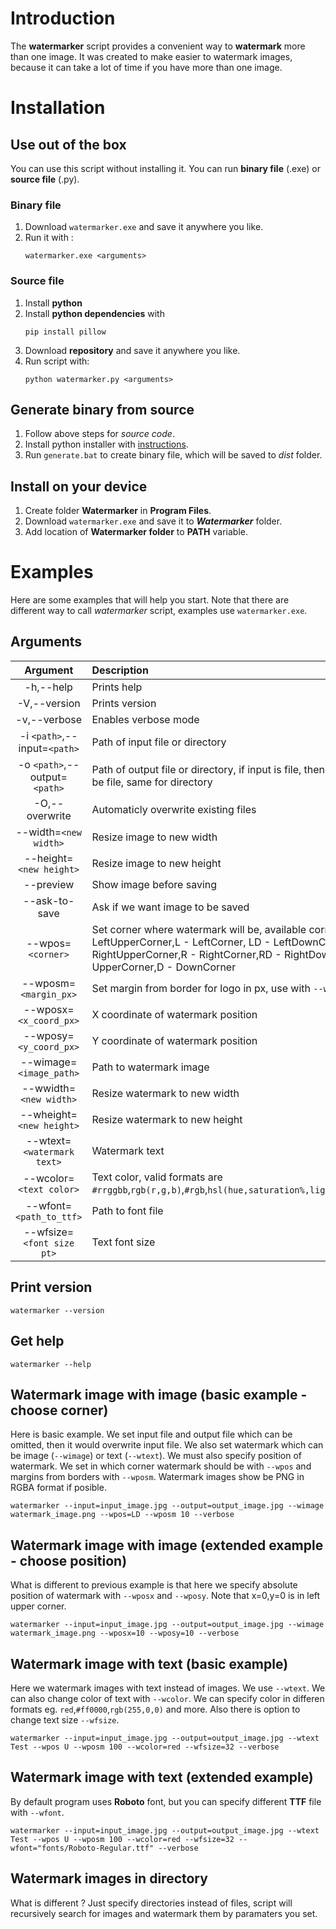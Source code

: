 # Introduction

The __watermarker__ script provides a convenient way to __watermark__ more than one image. It was created to make easier to watermark images, because it can take a lot of time
if you have more than one image.

# Installation
## Use out of the box
You can use this script without installing it. You can run __binary file__ (.exe) or __source file__ (.py).

### Binary file
1. Download `watermarker.exe` and save it anywhere you like. 
2. Run it with :
	```
	watermarker.exe <arguments>
	```
### Source file
1. Install __python__
2. Install __python dependencies__ with
	```
	pip install pillow
	```
3. Download __repository__ and save it anywhere you like.
4. Run script with:
	```
	python watermarker.py <arguments>
	```
## Generate binary from source
1. Follow above steps for _source code_.
2. Install python installer with [instructions](https://pyinstaller.readthedocs.io/en/v3.3.1/installation.html).
3. Run `generate.bat` to create binary file, which will be saved to _dist_ folder.

## Install on your device
1. Create folder __Watermarker__ in __Program Files__. 
2. Download `watermarker.exe` and save it to ___Watermarker___ folder.
3. Add location of __Watermarker folder__ to __PATH__ variable.

# Examples
Here are some examples that will help you start. Note that there are different way to call _watermarker_ script, examples use `watermarker.exe`.

## Arguments
|__Argument__|__Description__|
|:----------:|:--------------|
|-h,--help|Prints help|
|-V,--version|Prints version|
|-v,--verbose|Enables verbose mode|
|-i `<path>`,--input=`<path>`|Path of input file or directory|
|-o `<path>`,--output=`<path>`|Path of output file or directory, if input is file, then output also must be file, same for directory|
|-O,--overwrite|Automaticly overwrite existing files|
|--width=`<new width>`|Resize image to new width|
|--height=`<new height>`|Resize image to new height|
|--preview|Show image before saving|
|--ask-to-save|Ask if we want image to be saved|
|--wpos=`<corner>`|Set corner where watermark will be, available corners LU - LeftUpperCorner,L - LeftCorner, LD - LeftDownCorner,RU - RightUpperCorner,R - RightCorner,RD - RightDownCorner, U - UpperCorner,D - DownCorner|
|--wposm=`<margin_px>`|Set margin from border for logo in px, use with `--wpos`|
|--wposx=`<x_coord_px>`|X coordinate of watermark position|
|--wposy=`<y_coord_px>`|Y coordinate of watermark position|
|--wimage=`<image_path>`|Path to watermark image|
|--wwidth=`<new width>`|Resize watermark to new width|
|--wheight=`<new height>`|Resize watermark to new height|
|--wtext=`<watermark text>`|Watermark text|
|--wcolor=`<text color>`|Text color, valid formats are `#rrggbb`,`rgb(r,g,b)`,`#rgb`,`hsl(hue,saturation%,lightness%)`,`color_name`|
|--wfont=`<path_to_ttf>`|Path to font file|
|--wfsize=`<font size pt>`|Text font size|

## Print version
```
watermarker --version
```

## Get help
```
watermarker --help
```

## Watermark image with image (basic example - choose corner)
Here is basic example. We set input file and output file which can be omitted, then it would overwrite input file. We also set watermark which can be image (`--wimage`) or text (`--wtext`). We must also specify position of watermark. We set in which corner watermark should be with `--wpos` and margins from borders with `--wposm`. Watermark images show be PNG in RGBA format if posible.
```
watermarker --input=input_image.jpg --output=output_image.jpg --wimage watermark_image.png --wpos=LD --wposm 10 --verbose
```

## Watermark image with image (extended example - choose position)
What is different to previous example is that here we specify absolute position of watermark with `--wposx` and `--wposy`. Note that x=0,y=0 is in left upper corner.
```
watermarker --input=input_image.jpg --output=output_image.jpg --wimage watermark_image.png --wposx=10 --wposy=10 --verbose
```
## Watermark image with text (basic example)
Here we watermark images with text instead of images. We use `--wtext`. We can also change color of text with `--wcolor`. We can specify color in differen formats eg. `red`,`#ff0000`,`rgb(255,0,0)` and more. Also there is option to change text size `--wfsize`.
```
watermarker --input=input_image.jpg --output=output_image.jpg --wtext Test --wpos U --wposm 100 --wcolor=red --wfsize=32 --verbose
```
## Watermark image with text (extended example)
By default program uses __Roboto__ font, but you can specify different __TTF__ file with `--wfont`.
```
watermarker --input=input_image.jpg --output=output_image.jpg --wtext Test --wpos U --wposm 100 --wcolor=red --wfsize=32 --wfont="fonts/Roboto-Regular.ttf" --verbose
```

## Watermark images in directory
What is different ? Just specify directories instead of files, script will recursively search for images and watermark them by paramaters you set.